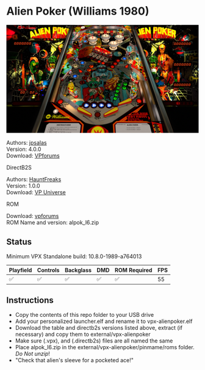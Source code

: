 # Alien Poker (Williams 1980)

![Table Preview](https://github.com/lilalien/vpx-images/blob/main/vpx-alienpoker.png)

Authors: [jpsalas](https://www.vpforums.org/index.php?showuser=277)  
Version: 4.0.0  
Download: [VPforums](https://www.vpforums.org/index.php?s=920da0de1e29988e389b98e25e90cfbe&app=downloads&showfile=13175)

DirectB2S

Authors: [HauntFreaks](https://vpuniverse.com/profile/5216-hauntfreaks/)  
Version: 1.0.0  
Download: [VP Universe](https://vpuniverse.com/files/file/13228-alien-poker-williams-1980-b2s/)

ROM

Download: [vpforums](https://www.vpforums.org/index.php?app=downloads&showfile=790)  
ROM Name and version: alpok_l6.zip

## Status 

Minimum VPX Standalone build: 10.8.0-1989-a764013

| Playfield | Controls | Backglass | DMD | ROM Required | FPS | 
|-----------|----------|-----------|-----|--------------|-----|
| :white_check_mark: | :white_check_mark: | :white_check_mark: | :white_check_mark: | :white_check_mark: | 55 |

## Instructions

- Copy the contents of this repo folder to your USB drive
- Add your personalized launcher.elf and rename it to vpx-alienpoker.elf
- Download the table and directb2s versions listed above, extract (if necessary) and copy them to external/vpx-alienpoker
- Make sure (.vpx), and (.directb2s) files are all named the same
- Place alpok_l6.zip in the external/vpx-alienpoker/pinmame/roms folder. *Do Not unzip*!
- "Check that alien's sleeve for a pocketed ace!"
